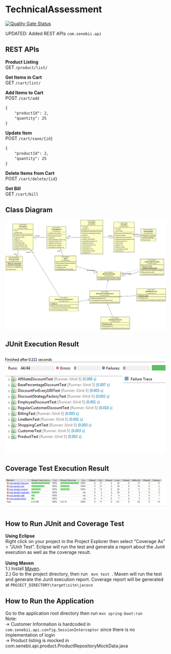 # TechnicalAssessment 
[![Quality Gate Status](https://sonarcloud.io/api/project_badges/measure?project=senebii_TechnicalAssessment&metric=alert_status)](https://sonarcloud.io/dashboard?id=senebii_TechnicalAssessment)

UPDATED: Added REST APIs ```com.senebii.api```
## REST APIs
<div class="stackedit__html"><p><strong>Product Listing</strong><br>
GET <code>/product/list/</code></p>
<p><strong>Get Items in Cart</strong><br>
GET <code>/cart/list/</code></p>
<p><strong>Add Items to Cart</strong><br>
POST <code>/cart/add</code></p>
<pre><code>{
	"productId": 2,
	"quantity": 25
}
</code></pre>
<p><strong>Update Item</strong><br>
POST <code>/cart/save/{id}</code></p>
<pre><code>{
	"productId": 2,
	"quantity": 25
}
</code></pre>
<p><strong>Delete Items from Cart</strong><br>
POST <code>/cart/delete/{id}</code></p>
<p><strong>Get Bill</strong><br>
GET <code>/cart/bill</code></p>
</div>


## Class Diagram
![Alt text](TechAssessmentUML.png?raw=true "Class Diagram")


## JUnit Execution Result
![Alt text](junit.PNG?raw=true "Class Diagram")


## Coverage Test Execution Result
![Alt text](coverage.PNG?raw=true "Class Diagram")

## How to Run JUnit and Coverage Test
<b> Using Eclipse </b>
<br/>
Right click on your project in the Project Explorer then select "Coverage As" > "JUnit Test". Eclipse will run the test and generate a report about the Junit execution as well as the coverage result.
<br/>
<br/>
<b> Using Maven </b>
<br/>
1.) Install <a href="https://maven.apache.org/install.html">Maven</a>.
<br/>
2.) Go to the project directory, then run <code> mvn test </code>. Maven will run the test and generate  the Junit execution report. Coverage report will be generated at <code>PROJECT_DIRECTORY\target\site\jacoco</code>


## How to Run the Application
Go to the application root directory then run `mvn spring-boot:run` <br/>
Note: <br/>
-> Customer Information is hardcoded in `com.senebii.api.config.SessionInterceptor` since there is no implementation of login<br/>
-> Product listing is mocked in com.senebii.api.product.ProductRepositoryMockData.java<br/>
